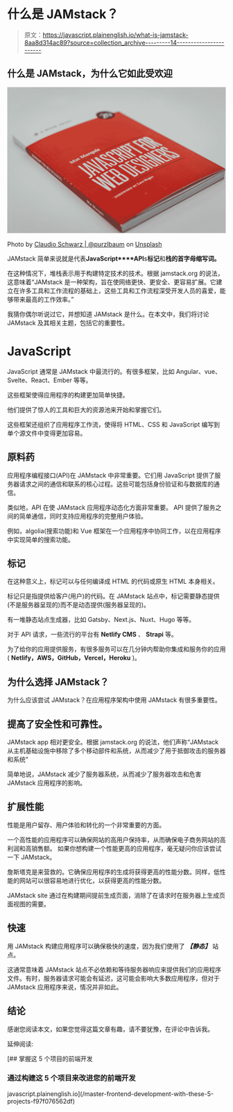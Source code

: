 # 什么是 JAMstack？

> 原文：<https://javascript.plainenglish.io/what-is-jamstack-8aa8d314ac89?source=collection_archive---------14----------------------->

## 什么是 JAMstack，为什么它如此受欢迎

![](img/1b25a72b6729780f2ee3616dc47bcb39.png)

Photo by [Claudio Schwarz | @purzlbaum](https://unsplash.com/@purzlbaum?utm_source=medium&utm_medium=referral) on [Unsplash](https://unsplash.com?utm_source=medium&utm_medium=referral)

JAMstack 简单来说就是代表**JavaScript****API**s**标记**和**栈的首字母缩写词。**

在这种情况下，堆栈表示用于构建特定技术的技术。根据 jamstack.org 的说法，这意味着“JAMstack 是一种架构，旨在使网络更快、更安全、更容易扩展。它建立在许多工具和工作流程的基础上，这些工具和工作流程深受开发人员的喜爱，能够带来最高的工作效率。”

我猜你偶尔听说过它，并想知道 JAMstack 是什么。在本文中，我们将讨论 JAMstack 及其相关主题，包括它的重要性。

# **JavaScript**

JavaScript 通常是 JAMstack 中最流行的。有很多框架，比如 Angular、vue、Svelte、React、Ember 等等。

这些框架使得应用程序的构建更加简单快捷。

他们提供了惊人的工具和巨大的资源池来开始和掌握它们。

这些框架还组织了应用程序工作流，使得将 HTML、CSS 和 JavaScript 编写到单个源文件中变得更加容易。

## **原料药**

应用程序编程接口(API)在 JAMstack 中非常重要。它们用 JavaScript 提供了服务器请求之间的通信和联系的核心过程。这些可能包括身份验证和与数据库的通信。

类似地，API 在使 JAMstack 应用程序动态化方面非常重要。
API 提供了服务之间的简单通信，同时支持应用程序的完整用户体验。

例如，algolia(搜索功能)和 Vue 框架在一个应用程序中协同工作，以在应用程序中实现简单的搜索功能。

## **标记**

在这种意义上，标记可以与任何编译成 HTML 的代码或原生 HTML 本身相关。

标记只是指提供给客户(用户)的代码。在 JAMstack 站点中，标记需要静态提供(不是服务器呈现的)而不是动态提供(服务器呈现的)。

有一堆静态站点生成器，比如 Gatsby、Next.js、Nuxt、Hugo 等等。

对于 API 请求，一些流行的平台有 **Netlify CMS** 、 **Strapi** 等。

为了给你的应用提供服务，有很多服务可以在几分钟内帮助你集成和服务你的应用( **Netlify，AWS，GitHub，Vercel，Heroku** )。

## 为什么选择 JAMstack？

为什么应该尝试 JAMstack？在应用程序架构中使用 JAMstack 有很多重要性。

## **提高了安全性和可靠性。**

JAMstack app 相对更安全。根据 jamstack.org 的说法，他们声称“JAMstack 从主机基础设施中移除了多个移动部件和系统，从而减少了用于抵御攻击的服务器和系统”

简单地说，JAMstack 减少了服务器系统，从而减少了服务器攻击和危害 JAMstack 应用程序的影响。

## **扩展性能**

性能是用户留存、用户体验和转化的一个非常重要的方面。

一个高性能的应用程序可以确保网站的高用户保持率，从而确保电子商务网站的高利润和高销售额。
如果你想构建一个性能更高的应用程序，毫无疑问你应该尝试一下 JAMstack。

詹斯塔克是来营救的。它确保应用程序的生成将获得更高的性能分数。同样，低性能的网站可以很容易地进行优化，以获得更高的性能分数。

JAMstack site 通过在构建期间提前生成页面，消除了在请求时在服务器上生成页面视图的需要。

## **快速**

用 JAMstack 构建应用程序可以确保极快的速度，因为我们使用了 ***【静态】*** 站点。

这通常意味着 JAMstack 站点不必依赖和等待服务器响应来提供我们的应用程序文件。有时，服务器请求可能会有延迟，这可能会影响大多数应用程序，但对于 JAMstack 应用程序来说，情况并非如此。

## **结论**

感谢您阅读本文，如果您觉得这篇文章有趣，请不要犹豫，在评论中告诉我。

延伸阅读:

[](/master-frontend-development-with-these-5-projects-f97f076562df) [## 掌握这 5 个项目的前端开发

### 通过构建这 5 个项目来改进您的前端开发

javascript.plainenglish.io](/master-frontend-development-with-these-5-projects-f97f076562df)